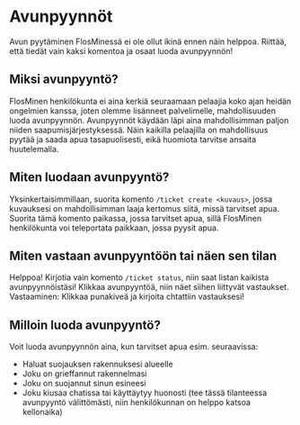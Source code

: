 # Avunpyynnöt
Avun pyytäminen FlosMinessä ei ole ollut ikinä ennen näin helppoa. Riittää, että tiedät vain kaksi komentoa ja osaat luoda avunpyynnön!

## Miksi avunpyyntö?
FlosMinen henkilökunta ei aina kerkiä seuraamaan pelaajia koko ajan heidän ongelmien kanssa, joten olemme lisänneet palvelimelle, mahdollisuuden luoda avunpyynnön. Avunpyynnöt käydään läpi aina mahdollisimman paljon niiden saapumisjärjestyksessä. Näin kaikilla pelaajilla on mahdollisuus pyytää ja saada apua tasapuolisesti, eikä huomiota tarvitse ansaita huutelemalla.

## Miten luodaan avunpyyntö?
Yksinkertaisimmillaan, suorita komento `/ticket create <kuvaus>`, jossa kuvauksesi on mahdollisimman laaja kertomus siitä, missä tarvitset apua. Suorita tämä komento paikassa, jossa tarvitset apua, sillä FlosMinen henkilökunta voi teleportata paikkaan, jossa pyysit apua.

## Miten vastaan avunpyyntöön tai näen sen tilan
Helppoa! Kirjotia vain komento `/ticket status`, niin saat listan kaikista avunpyynnöistäsi! Klikkaa avunpyyntöä, niin näet siihen liittyvät vastaukset. Vastaaminen: Klikkaa punakiveä ja kirjoita chtattiin vastauksesi!

## Milloin luoda avunpyyntö?
Voit luoda avunpyynnön aina, kun tarvitset apua esim. seuraavissa:

* Haluat suojauksen rakennuksesi alueelle
* Joku on grieffannut rakennelmasi
* Joku on suojannut sinun esineesi
* Joku kiusaa chatissa tai käyttäytyy huonosti (tee tässä tilanteessa avunpyyntö välittömästi, niin henkilökunnan on helppo katsoa kellonaika)